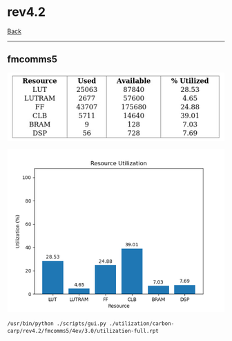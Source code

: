 # rev4.2

[Back](<../carbon-carp.md>)

---

## fmcomms5

<p align="center">
	<img src="../../../../images/carbon-carp/rev4.2/fmcomms5/4ev/3.0/table.jpg" />
</p>

<p align="center">
	<img src="../../../../images/carbon-carp/rev4.2/fmcomms5/4ev/3.0/graph.png" />
</p>

`/usr/bin/python ./scripts/gui.py ./utilization/carbon-carp/rev4.2/fmcomms5/4ev/3.0/utilization-full.rpt`


